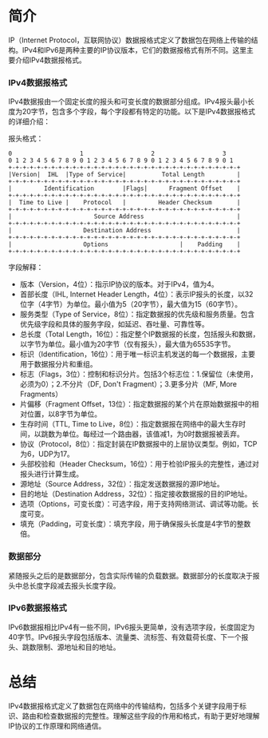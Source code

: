 # 简介

IP（Internet Protocol，互联网协议）数据报格式定义了数据包在网络上传输的结构。IPv4和IPv6是两种主要的IP协议版本，它们的数据报格式有所不同。这里主要介绍IPv4数据报格式。

### IPv4数据报格式

IPv4数据报由一个固定长度的报头和可变长度的数据部分组成。IPv4报头最小长度为20字节，包含多个字段，每个字段都有特定的功能。以下是IPv4数据报格式的详细介绍：

报头格式：

```plaintext
0                   1                   2                   3  
0 1 2 3 4 5 6 7 8 9 0 1 2 3 4 5 6 7 8 9 0 1 2 3 4 5 6 7 8 9 0 1  
+-+-+-+-+-+-+-+-+-+-+-+-+-+-+-+-+-+-+-+-+-+-+-+-+-+-+-+-+-+-+-+-+  
|Version|  IHL  |Type of Service|          Total Length         |  
+-+-+-+-+-+-+-+-+-+-+-+-+-+-+-+-+-+-+-+-+-+-+-+-+-+-+-+-+-+-+-+-+  
|         Identification        |Flags|      Fragment Offset    |  
+-+-+-+-+-+-+-+-+-+-+-+-+-+-+-+-+-+-+-+-+-+-+-+-+-+-+-+-+-+-+-+-+  
|  Time to Live |    Protocol   |         Header Checksum       |  
+-+-+-+-+-+-+-+-+-+-+-+-+-+-+-+-+-+-+-+-+-+-+-+-+-+-+-+-+-+-+-+-+  
|                       Source Address                          |  
+-+-+-+-+-+-+-+-+-+-+-+-+-+-+-+-+-+-+-+-+-+-+-+-+-+-+-+-+-+-+-+-+  
|                    Destination Address                        |  
+-+-+-+-+-+-+-+-+-+-+-+-+-+-+-+-+-+-+-+-+-+-+-+-+-+-+-+-+-+-+-+-+  
|                    Options                    |    Padding    |  
+-+-+-+-+-+-+-+-+-+-+-+-+-+-+-+-+-+-+-+-+-+-+-+-+-+-+-+-+-+-+-+-+  
```

字段解释：
- 版本（Version，4位）：指示IP协议的版本。对于IPv4，值为4。
- 首部长度（IHL, Internet Header Length，4位）：表示IP报头的长度，以32位字（4字节）为单位。最小值为5（20字节），最大值为15（60字节）。
- 服务类型（Type of Service，8位）：指定数据报的优先级和服务质量。包含优先级字段和具体的服务字段，如延迟、吞吐量、可靠性等。
- 总长度（Total Length，16位）：指定整个IP数据报的长度，包括报头和数据，以字节为单位。最小值为20字节（仅有报头），最大值为65535字节。
- 标识（Identification，16位）：用于唯一标识主机发送的每一个数据报，主要用于数据报分片和重组。
- 标志（Flags，3位）：控制和标识分片。包括3个标志位：1.保留位（未使用，必须为0）；2.不分片（DF, Don't Fragment）；3.更多分片（MF, More Fragments）
- 片偏移（Fragment Offset，13位）：指定数据报的某个片在原始数据报中的相对位置，以8字节为单位。
- 生存时间（TTL, Time to Live，8位）：指定数据报在网络中的最大生存时间，以跳数为单位。每经过一个路由器，该值减1，为0时数据报被丢弃。
- 协议（Protocol，8位）：指定封装在IP数据报中的上层协议类型。例如，TCP为6，UDP为17。
- 头部校验和（Header Checksum，16位）：用于检验IP报头的完整性，通过对报头进行计算生成。
- 源地址（Source Address，32位）：指定发送数据报的源IP地址。
- 目的地址（Destination Address，32位）：指定接收数据报的目的IP地址。
- 选项（Options，可变长度）：可选字段，用于支持网络测试、调试等功能。长度可变。
- 填充（Padding，可变长度）：填充字段，用于确保报头长度是4字节的整数倍。

### 数据部分

紧随报头之后的是数据部分，包含实际传输的负载数据。数据部分的长度取决于报头中总长度字段减去报头长度字段。

### IPv6数据报格式

IPv6数据报相比IPv4有一些不同，IPv6报头更简单，没有选项字段，长度固定为40字节。IPv6报头字段包括版本、流量类、流标签、有效载荷长度、下一个报头、跳数限制、源地址和目的地址。

# 总结

IPv4数据报格式定义了数据包在网络中的传输结构，包括多个关键字段用于标识、路由和检查数据报的完整性。理解这些字段的作用和格式，有助于更好地理解IP协议的工作原理和网络通信。
